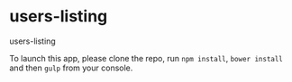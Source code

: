 # users-listing
users-listing

To launch this app, please clone the repo, run `npm install`, `bower install` and then `gulp` from your console.
